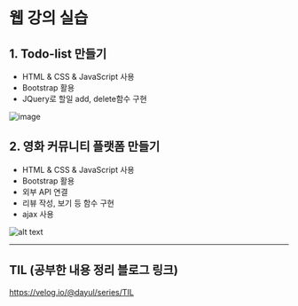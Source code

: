 # 웹 강의 실습
## 1. Todo-list 만들기 
- HTML & CSS & JavaScript 사용
- Bootstrap 활용
- JQuery로 할일 add, delete함수 구현


![image](https://github.com/dayul/web-study/assets/128597263/bb25e380-3f3e-4857-b561-4d66950cbf94)

## 2. 영화 커뮤니티 플랫폼 만들기
- HTML & CSS & JavaScript 사용
- Bootstrap 활용
- 외부 API 연결
- 리뷰 작성, 보기 등 함수 구현
- ajax 사용

![alt text](image.png)

---

## TIL (공부한 내용 정리 블로그 링크)
https://velog.io/@dayul/series/TIL
